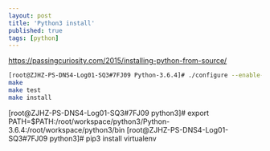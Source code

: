 ```yaml
---
layout: post
title: 'Python3 install'
published: true
tags: [python]
---
```


https://passingcuriosity.com/2015/installing-python-from-source/

```sh
[root@ZJHZ-PS-DNS4-Log01-SQ3#7FJ09 Python-3.6.4]# ./configure --enable-optimizations --prefix=/root/workspace/python3
make
make test
make install
```

[root@ZJHZ-PS-DNS4-Log01-SQ3#7FJ09 python3]# export PATH=$PATH:/root/workspace/python3/Python-3.6.4:/root/workspace/python3/bin
[root@ZJHZ-PS-DNS4-Log01-SQ3#7FJ09 python3]# pip3 install virtualenv
